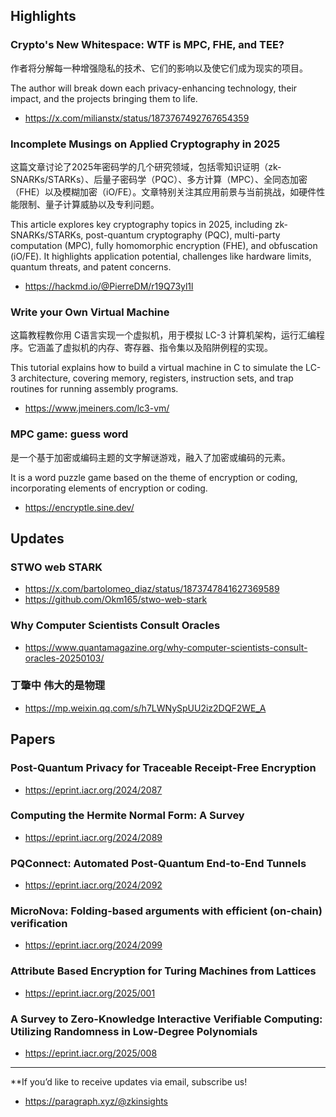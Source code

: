 ## Highlights
### Crypto's New Whitespace: WTF is MPC, FHE, and TEE?
作者将分解每一种增强隐私的技术、它们的影响以及使它们成为现实的项目。

The author will break down each privacy-enhancing technology, their impact, and the projects bringing them to life.
- <https://x.com/milianstx/status/1873767492767654359>
### Incomplete Musings on Applied Cryptography in 2025
这篇文章讨论了2025年密码学的几个研究领域，包括零知识证明（zk-SNARKs/STARKs）、后量子密码学（PQC）、多方计算（MPC）、全同态加密（FHE）以及模糊加密（iO/FE）。文章特别关注其应用前景与当前挑战，如硬件性能限制、量子计算威胁以及专利问题。

This article explores key cryptography topics in 2025, including zk-SNARKs/STARKs, post-quantum cryptography (PQC), multi-party computation (MPC), fully homomorphic encryption (FHE), and obfuscation (iO/FE). It highlights application potential, challenges like hardware limits, quantum threats, and patent concerns.
- <https://hackmd.io/@PierreDM/r19Q73yl1l>
### Write your Own Virtual Machine
这篇教程教你用 C语言实现一个虚拟机，用于模拟 LC-3 计算机架构，运行汇编程序。它涵盖了虚拟机的内存、寄存器、指令集以及陷阱例程的实现。

This tutorial explains how to build a virtual machine in C to simulate the LC-3 architecture, covering memory, registers, instruction sets, and trap routines for running assembly programs.
- <https://www.jmeiners.com/lc3-vm/>
### MPC game: guess word
是一个基于加密或编码主题的文字解谜游戏，融入了加密或编码的元素。

It is a word puzzle game based on the theme of encryption or coding, incorporating elements of encryption or coding.
- <https://encryptle.sine.dev/>
## Updates
### STWO web STARK
- <https://x.com/bartolomeo_diaz/status/1873747841627369589>
- <https://github.com/Okm165/stwo-web-stark>
### Why Computer Scientists Consult Oracles
- <https://www.quantamagazine.org/why-computer-scientists-consult-oracles-20250103/>

### 丁肇中 伟大的是物理
- <https://mp.weixin.qq.com/s/h7LWNySpUU2iz2DQF2WE_A>

## Papers
### Post-Quantum Privacy for Traceable Receipt-Free Encryption
- <https://eprint.iacr.org/2024/2087>
### Computing the Hermite Normal Form: A Survey
- <https://eprint.iacr.org/2024/2089>
### PQConnect: Automated Post-Quantum End-to-End Tunnels
- <https://eprint.iacr.org/2024/2092>
### MicroNova: Folding-based arguments with efficient (on-chain) verification
- <https://eprint.iacr.org/2024/2099>
### Attribute Based Encryption for Turing Machines from Lattices
- <https://eprint.iacr.org/2025/001>
### A Survey to Zero-Knowledge Interactive Verifiable Computing: Utilizing Randomness in Low-Degree Polynomials
- <https://eprint.iacr.org/2025/008>


---
**If you’d like to receive updates via email, subscribe us!

- <https://paragraph.xyz/@zkinsights>
